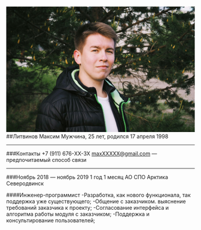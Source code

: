 ![Аватар](avatar.jpg)
##Литвинов Максим
Мужчина, 25 лет, родился 17 апреля 1998
_______

###Контакты
 +7 (911) 676-XX-3X
maxXXXXX@gmail.com — предпочитаемый способ связи
_______

###Ноябрь 2018 — ноябрь 2019
1 год 1 месяц
АО СПО Арктика
Северодвинск

####Инженер-программист
-Разработка, как нового функционала, так поддержка уже существующего;
-Общение с заказчиком. выяснение требований заказчика к проекту;
-Согласование интерфейса и алгоритма работы модуля с заказчиком;
-Поддержка и консультирование пользователей;

